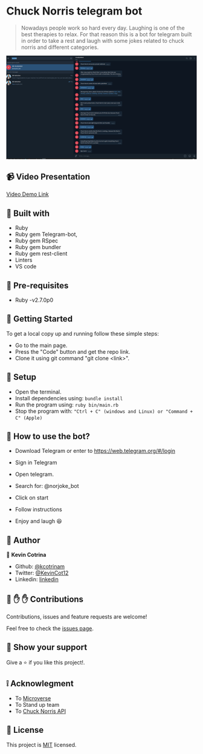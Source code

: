 # Chuck Norris telegram bot

> Nowadays people work so hard every day. Laughing is one of the best therapies to relax. For that reason this is a bot for telegram built in order to take a rest and laugh with some jokes related to chuck norris and different categories.

![screenshot](screenshot.png)

## :video_camera: Video Presentation

[Video Demo Link](https://www.loom.com/share/3951b72cfd714963808aa9f5d9d0ba1c)

## :hammer: Built with

- Ruby
- Ruby gem Telegram-bot,
- Ruby gem RSpec
- Ruby gem bundler
- Ruby gem rest-client
- Linters
- VS code

## 📝 Pre-requisites

- Ruby -v2.7.0p0

## :construction_worker: Getting Started

To get a local copy up and running follow these simple steps:

- Go to the main page.
- Press the "Code" button and get the repo link.
- Clone it using git command "git clone &lt;link>".

## 📝 Setup

- Open the terminal.
- Install dependencies using: `bundle install`
- Run the program using: `ruby bin/main.rb`
- Stop the program with: `"Ctrl + C" (windows and Linux) or "Command + C" (Apple)`

## 📝 How to use the bot?

- Download Telegram or enter to https://web.telegram.org/#/login

- Sign in Telegram

- Open telegram.

- Search for: @norjoke_bot

- Click on start

- Follow instructions

- Enjoy and laugh :laughing:

## :bust_in_silhouette: Author

👤 **Kevin Cotrina**

- Github: [@kcotrinam](https://github.com/kcotrinam)
- Twitter: [@KevinCot12](https://twitter.com/KevinCot12)
- Linkedin: [linkedin](https://www.linkedin.com/in/kevin-cotrina-6208b7149/)

## 🤝 :raised_hand: :raised_hand: Contributions

Contributions, issues and feature requests are welcome!

Feel free to check the [issues page](https://github.com/kcotrinam/telegram_bot_capstone/issues).

## :muscle: Show your support

Give a :star: if you like this project!.

## :grey_exclamation: Acknowlegment

- To [Microverse](https://www.microverse.org/)
- To Stand up team
- To [Chuck Norris API](https://api.chucknorris.io/)

## 📝 License

This project is [MIT](./LICENSE) licensed.

